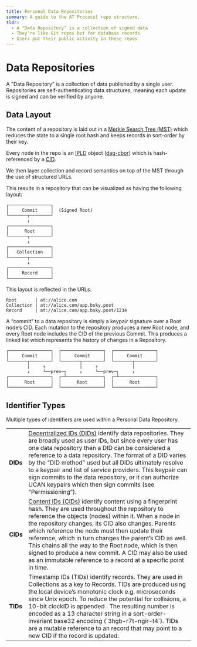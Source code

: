 ```yaml
---
title: Personal Data Repositories
summary: A guide to the AT Protocol repo structure.
tldr:
  - A "Data Repository” is a collection of signed data
  - They're like Git repos but for database records
  - Users put their public activity in these repos
---
```


# Data Repositories

A "Data Repository” is a collection of data published by a single user. Repositories are self-authenticating data structures, meaning each update is signed and can be verified by anyone.

## Data Layout

The content of a repository is laid out in a [Merkle Search Tree (MST)](https://hal.inria.fr/hal-02303490/document) which reduces the state to a single root hash and keeps records in sort-order by their key.

Every node in the repo is an [IPLD](https://ipld.io/) object ([dag-cbor](https://ipld.io/docs/codecs/known/dag-cbor/)) which is hash-referenced by a [CID](https://github.com/multiformats/cid).

We then layer collection and record semantics on top of the MST through the use of structured URLs.

This results in a repository that can be visualized as having the following layout:

<pre style="line-height: 1.2;"><code>┌────────────────┐
│     Commit     │  (Signed Root)
└───────┬────────┘
        ↓
┌────────────────┐
│      Root      │
└───────┬────────┘
        ↓
┌────────────────┐
│   Collection   │
└───────┬────────┘
        ↓
┌────────────────┐
│     Record     │
└────────────────┘
</code></pre>

This layout is reflected in the URLs:

<pre><code>Root       | at://alice.com
Collection | at://alice.com/app.bsky.post
Record     | at://alice.com/app.bsky.post/1234
</code></pre>

A “commit” to a data repository is simply a keypair signature over a Root node’s CID. Each mutation to the repository produces a new Root node, and every Root node includes the CID of the previous Commit. This produces a linked list which represents the history of changes in a Repository.

<pre style="line-height: 1.2;"><code>┌────────────────┐  ┌────────────────┐  ┌────────────────┐
│     Commit     │  │     Commit     │  │     Commit     │
└───────┬────────┘  └───────┬────────┘  └───────┬────────┘
        │     ↑             │     ↑             │
        ↓     └──prev─┐     ↓     └──prev─┐     ↓
┌────────────────┐  ┌─┴──────────────┐  ┌─┴──────────────┐
│      Root      │  │      Root      │  │      Root      │
└────────────────┘  └────────────────┘  └────────────────┘
</code></pre>

## Identifier Types

Multiple types of identifiers are used within a Personal Data Repository.

<table>
  <tr>
   <td><strong>DIDs</strong>
   </td>
   <td><a href="https://w3c.github.io/did-core/">Decentralized IDs (DIDs)</a> identify data repositories. They are broadly used as user IDs, but since every user has one data repository then a DID can be considered a reference to a data repository. The format of a DID varies by the “DID method” used but all DIDs ultimately resolve to a keypair and list of service providers. This keypair can sign commits to the data repository, or it can authorize UCAN keypairs which then sign commits (see “Permissioning”).
   </td>
  </tr>
  <tr>
   <td><strong>CIDs</strong>
   </td>
   <td><a href="https://github.com/multiformats/cid">Content IDs (CIDs)</a> identify content using a fingerprint hash. They are used throughout the repository to reference the objects (nodes) within it. When a node in the repository changes, its CID also changes. Parents which reference the node must then update their reference, which in turn changes the parent’s CID as well. This chains all the way to the Root node, which is then signed to produce a new commit. A CID may also be used as an immutable reference to a record at a specific point in time.
   </td>
  </tr>
  <tr>
   <td><strong>TIDs</strong>
   </td>
   <td>Timestamp IDs (TIDs) identify records. They are used in Collections as a key to Records. TIDs are produced using the local device’s monotonic clock e.g. microseconds since Unix epoch. To reduce the potential for collisions, a 10-bit clockID is appended . The resulting number is encoded as a 13 character string in a sort-order-invariant base32 encoding (`3hgb-r7t-ngir-t4`). TIDs are a mutable reference to an record that may point to a new CID if the record is updated.
   </td>
  </tr>
</table>
